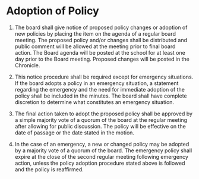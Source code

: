 # Adoption of Policy

1. The board shall give notice of proposed policy changes or adoption of new policies by placing the item on the agenda of a regular board meeting. The proposed policy and/or changes shall be distributed and public comment will be allowed at the meeting prior to final board action. The Board agenda will be posted at the school for at least one day prior to the Board meeting. Proposed changes will be posted in the Chronicle.

1. This notice procedure shall be required except for emergency situations. If the board adopts a policy in an emergency situation, a statement regarding the emergency and the need for immediate adoption of the policy shall be included in the minutes. The board shall have complete discretion to determine what constitutes an emergency situation. 

1. The final action taken to adopt the proposed policy shall be approved by a simple majority vote of a quorum of the board at the regular meeting after allowing for public discussion. The policy will be effective on the date of passage or the date stated in the motion. 

1. In the case of an emergency, a new or changed policy may be adopted by a majority vote of a quorum of the board. The emergency policy shall expire at the close of the second regular meeting following emergency action, unless the policy adoption procedure stated above is followed and the policy is reaffirmed. 
